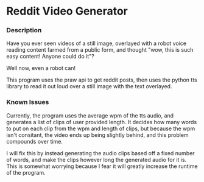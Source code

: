 # Reddit Video Generator
### Description
Have you ever seen videos of a still image, overlayed with a robot voice reading content farmed from a public form, and thought "wow, this is such easy content! Anyone could do it"?

Well now, even a robot can!

This program uses the praw api to get reddit posts, then uses the python tts library to read it out loud over a still image with the text overlayed.

### Known Issues
Currently, the program uses the average wpm of the tts audio, and generates a list of clips of user provided length. It decides how many words to put on each clip from the wpm and length of clips, but because the wpm isn't consitant, the video ends up being slightly behind, and this problem compounds over time.

I will fix this by instead generating the audio clips based off a fixed number of words, and make the clips however long the generated audio for it is. This is somewhat worrying because I fear it will greatly increase the runtime of the program.
